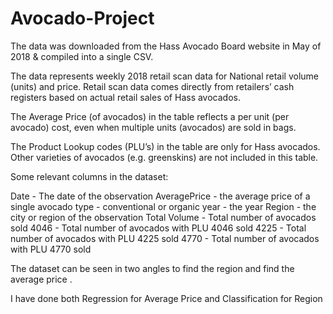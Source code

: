 # Avocado-Project
The data was downloaded from the Hass Avocado Board website in May of 2018 & compiled into a single CSV. 

The data represents weekly 2018 retail scan data for National retail volume (units) and price. Retail scan data comes directly from retailers’ cash registers based on actual retail sales of Hass avocados. 

The Average Price (of avocados) in the table reflects a per unit (per avocado) cost, even when multiple units (avocados) are sold in bags. 

The Product Lookup codes (PLU’s) in the table are only for Hass avocados. Other varieties of avocados (e.g. greenskins) are not included in this table.

Some relevant columns in the dataset:

Date - The date of the observation
AveragePrice - the average price of a single avocado
type - conventional or organic
year - the year
Region - the city or region of the observation
Total Volume - Total number of avocados sold
4046 - Total number of avocados with PLU 4046 sold
4225 - Total number of avocados with PLU 4225 sold
4770 - Total number of avocados with PLU 4770 sold

The dataset can be seen in two angles to find the region and find the average price .

I have done both Regression for Average Price and Classification for Region
